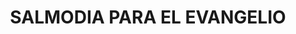 ---
capo: 0
id: 208
lang: es-es
step: lit
subtitle: ''
tags: []
title: SALMODIA PARA EL EVANGELIO
---